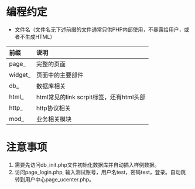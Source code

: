 # 编程约定
* 文件名（文件名无下述前缀的文件通常只供PHP内部使用，不暴露给用户，或者不生成HTML）

| 前缀   | 说明|
|:------|:------------|
| page_   | 完整的页面|
| widget_ | 页面中的主要部件|
| db_     | 数据库相关|
| html_   | html常见的link scrpit标签，还有html头部|
| http_   | http协议相关|
| mod_    | 业务相关模块|

# 注意事项
1. 需要先访问db_init.php文件初始化数据库并自动插入样例数据。
2. 访问page_login.php, 输入测试账号，用户名test，密码test，登录。自动跳转到用户中心page_ucenter.php。
